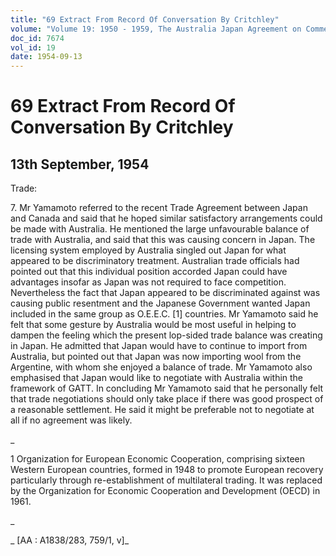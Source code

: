 ```yaml
---
title: "69 Extract From Record Of Conversation By Critchley"
volume: "Volume 19: 1950 - 1959, The Australia Japan Agreement on Commerce"
doc_id: 7674
vol_id: 19
date: 1954-09-13
---
```


# 69 Extract From Record Of Conversation By Critchley

## 13th September, 1954

Trade:

7\. Mr Yamamoto referred to the recent Trade Agreement between Japan and Canada and said that he hoped similar satisfactory arrangements could be made with Australia. He mentioned the large unfavourable balance of trade with Australia, and said that this was causing concern in Japan. The licensing system employed by Australia singled out Japan for what appeared to be discriminatory treatment. Australian trade officials had pointed out that this individual position accorded Japan could have advantages insofar as Japan was not required to face competition. Nevertheless the fact that Japan appeared to be discriminated against was causing public resentment and the Japanese Government wanted Japan included in the same group as O.E.E.C. [1] countries. Mr Yamamoto said he felt that some gesture by Australia would be most useful in helping to dampen the feeling which the present lop-sided trade balance was creating in Japan. He admitted that Japan would have to continue to import from Australia, but pointed out that Japan was now importing wool from the Argentine, with whom she enjoyed a balance of trade. Mr Yamamoto also emphasised that Japan would like to negotiate with Australia within the framework of GATT. In concluding Mr Yamamoto said that he personally felt that trade negotiations should only take place if there was good prospect of a reasonable settlement. He said it might be preferable not to negotiate at all if no agreement was likely.

_

1 Organization for European Economic Cooperation, comprising sixteen Western European countries, formed in 1948 to promote European recovery particularly through re-establishment of multilateral trading. It was replaced by the Organization for Economic Cooperation and Development (OECD) in 1961.

_

_ [AA : A1838/283, 759/1, v]_
